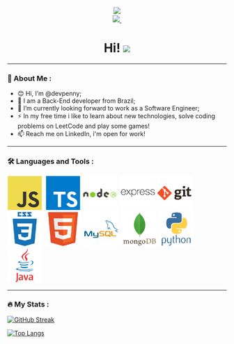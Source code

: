 <div id="header" align="center">
  <img src="https://media.giphy.com/media/UoLt6Tm8wlSnWGfSFs/giphy.gif"></img>
  
  <div id="badges">
    <a href="https://www.linkedin.com/in/matheusfpenna/">
        <img src="https://img.shields.io/badge/LinkedIn-blue?logo=linkedin&logoColor=white&style=for-the-badge"></img>
    </a>
        <img src="https://komarev.com/ghpvc/?username=devpenny&style=flat-square&color=blue" alt=""/>
  </div>

  <h1>
    Hi!
    <img src="https://media.giphy.com/media/hvRJCLFzcasrR4ia7z/giphy.gif" width="30"/>
  </h1>

</div>

---

### 👀 About Me :
- 😊 Hi, I’m @devpenny;
- 💞️ I am a Back-End developer from Brazil;
- :telescope: I’m currently looking forward to work as a Software Engineer;
- :zap: In my free time i like to learn about new technologies, solve coding problems on LeetCode and play some games!
- 📫 Reach me on LinkedIn, i'm open for work!

---

### :hammer_and_wrench: Languages and Tools :
<div>
  <img src="https://github.com/devicons/devicon/blob/master/icons/javascript/javascript-original.svg" title="JavaScript" alt="JavaScript" width="80" height="80"/>&nbsp;
  <img src="https://github.com/devicons/devicon/blob/master/icons/typescript/typescript-original.svg" title="Git" **alt="Git" width="80" height="80"/>
  <img src="https://github.com/devicons/devicon/blob/master/icons/nodejs/nodejs-original-wordmark.svg" title="NodeJS" alt="NodeJS" width="80" height="80"/>&nbsp;
  <img src="https://github.com/devicons/devicon/blob/master/icons/express/express-original-wordmark.svg" title="Git" **alt="Git" width="80" height="80"/>
  <img src="https://github.com/devicons/devicon/blob/master/icons/git/git-original-wordmark.svg" title="Git" **alt="Git" width="80" height="80"/>
  <img src="https://github.com/devicons/devicon/blob/master/icons/css3/css3-plain-wordmark.svg"  title="CSS3" alt="CSS" width="80" height="80"/>&nbsp;
  <img src="https://github.com/devicons/devicon/blob/master/icons/html5/html5-original.svg" title="HTML5" alt="HTML" width="80" height="80"/>&nbsp;
  <img src="https://github.com/devicons/devicon/blob/master/icons/mysql/mysql-original-wordmark.svg" title="MySQL"  alt="MySQL" width="80" height="80"/>&nbsp; 
  <img src="https://github.com/devicons/devicon/blob/master/icons/mongodb/mongodb-original-wordmark.svg" title="Git" **alt="Git" width="80" height="80"/>
  <img src="https://github.com/devicons/devicon/blob/master/icons/python/python-original-wordmark.svg" title="Git" **alt="Git" width="80" height="80"/>
  <img src="https://github.com/devicons/devicon/blob/master/icons/java/java-original-wordmark.svg" title="Java" alt="Java" width="80" height="80"/>&nbsp;
</div>

---

### :fire: My Stats :

[![GitHub Streak](http://github-readme-streak-stats.herokuapp.com?user=devpenny&theme=dark)](https://git.io/streak-stats)

[![Top Langs](https://github-readme-stats.vercel.app/api/top-langs/?username=devpenny&layout=compact&theme=vision-friendly-dark)](https://github.com/anuraghazra/github-readme-stats)

<!---
devpenny/devpenny is a ✨ special ✨ repository because its `README.md` (this file) appears on your GitHub profile.
You can click the Preview link to take a look at your changes.
--->
